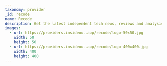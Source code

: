 ```yaml
---
taxonomy: provider
_id: recode
name: Recode
description: Get the latest independent tech news, reviews and analysis from Recode with the most informed and respected journalists in technology and media.
images:
  - url: https://providers.insideout.app/recode/logo-50x50.jpg
    width: 50
    height: 50
  - url: https://providers.insideout.app/recode/logo-400x400.jpg
    width: 400
    height: 400
---
```

